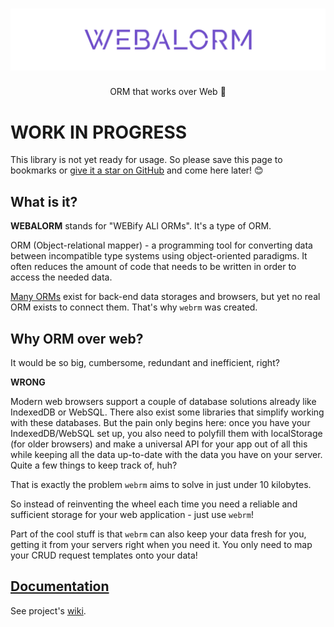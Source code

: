 <h1 align="center">
  <img style="object-fit:cover" src="logo/logo-color-text.svg" alt="webalorm">
</h1>

<p align="center">
  ORM that works over Web 💪
<p>

# WORK IN PROGRESS

This library is not yet ready for usage. So please save this page to bookmarks or [give it a star on GitHub](https://github.com/KazanExpress/webrm) and come here later! 😊


## What is it?

**WEBALORM** stands for "WEBify ALl ORMs". It's a type of ORM.

ORM (Object-relational mapper) - a programming tool for converting data between incompatible type systems using object-oriented paradigms. It often reduces the amount of code that needs to be written in order to access the needed data.

[Many ORMs](https://github.com/search?q=ORM) exist for back-end data storages and browsers, but yet no real ORM exists to connect them. That's why `webrm` was created.

## Why ORM over web?

It would be so big, cumbersome, redundant and inefficient, right?

**WRONG**

Modern web browsers support a couple of database solutions already like IndexedDB or WebSQL. There also exist some libraries that simplify working with these databases. But the pain only begins here: once you have your IndexedDB/WebSQL set up, you also need to polyfill them with localStorage (for older browsers) and make a universal API for your app out of all this while keeping all the data up-to-date with the data you have on your server. Quite a few things to keep track of, huh?

That is exactly the problem `webrm` aims to solve in just under 10 kilobytes.

So instead of reinventing the wheel each time you need a reliable and sufficient storage for your web application - just use `webrm`!

Part of the cool stuff is that `webrm` can also keep your data fresh for you, getting it from your servers right when you need it. You only need to map your CRUD request templates onto your data!

## [Documentation](https://github.com/KazanExpress/webrm/wiki)

See project's [wiki](https://github.com/KazanExpress/webrm/wiki).
